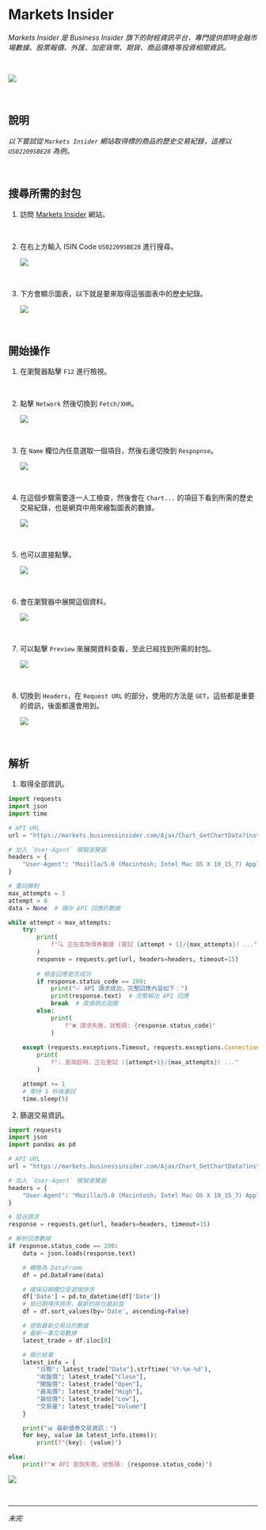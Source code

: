 # Markets Insider

_Markets Insider 是 Business Insider 旗下的財經資訊平台，專門提供即時金融市場數據、股票報價、外匯、加密貨幣、期貨、商品價格等投資相關資訊。_

<br>

![](images/img_23.png)

<br>

## 說明

_以下嘗試從 `Markets Insider` 網站取得標的商品的歷史交易紀錄，這裡以 `US02209SBE28` 為例。_

<br>

## 搜尋所需的封包

1. 訪問 [Markets Insider](https://markets.businessinsider.com/) 網站。

<br>

2. 在右上方輸入 ISIN Code `US02209SBE28` 進行搜尋。

    ![](images/img_24.png)

<br>

3. 下方會顯示圖表，以下就是要來取得這張圖表中的歷史紀錄。

    ![](images/img_25.png)

<br>

## 開始操作

1. 在瀏覽器點擊 `F12` 進行檢視。

<br>

2. 點擊 `Network` 然後切換到 `Fetch/XHR`。

    ![](images/img_26.png)

<br>

3. 在 `Name` 欄位內任意選取一個項目，然後右邊切換到 `Respopnse`。

    ![](images/img_27.png)

<br>

4. 在這個步驟需要逐一人工檢查，然後會在 `Chart...` 的項目下看到所需的歷史交易紀錄，也是網頁中用來繪製圖表的數據。

    ![](images/img_28.png)

<br>

5. 也可以直接點擊。

    ![](images/img_29.png)

<br>

6. 會在瀏覽器中展開這個資料。

    ![](images/img_30.png)

<br>

7. 可以點擊 `Preview` 來展開資料查看，至此已經找到所需的封包。

    ![](images/img_31.png)

<br>

8. 切換到 `Headers`，在 `Request URL` 的部分，使用的方法是 `GET`，這些都是重要的資訊，後面都還會用到。

    ![](images/img_32.png)

<br>

## 解析

1. 取得全部資訊。

```python
import requests
import json
import time

# API URL
url = "https://markets.businessinsider.com/Ajax/Chart_GetChartData?instrumentType=Bond&tkData=1,46441575,1330,333&from=19700201&to=20250219"

# 加入 `User-Agent` 模擬瀏覽器
headers = {
    "User-Agent": "Mozilla/5.0 (Macintosh; Intel Mac OS X 10_15_7) AppleWebKit/537.36 (KHTML, like Gecko) Chrome/120.0.0.0 Safari/537.36"
}

# 重試機制
max_attempts = 3
attempt = 0
data = None  # 儲存 API 回應的數據

while attempt < max_attempts:
    try:
        print(
            f"🔍 正在查詢債券數據 (嘗試 {attempt + 1}/{max_attempts}) ..."
        )
        response = requests.get(url, headers=headers, timeout=15)
        
        # 檢查回應是否成功
        if response.status_code == 200:
            print("✅ API 請求成功，完整回應內容如下：")
            print(response.text)  # 完整輸出 API 回應
            break  # 直接跳出迴圈
        else:
            print(
                f"❌ 請求失敗，狀態碼: {response.status_code}"
            )
    
    except (requests.exceptions.Timeout, requests.exceptions.ConnectionError) as e:
        print(
            f"⚠️ 查詢超時，正在重試 ({attempt+1}/{max_attempts}) ..."
        )

    attempt += 1
    # 等待 5 秒後重試
    time.sleep(5)
```

2. 篩選交易資訊。

```python
import requests
import json
import pandas as pd

# API URL
url = "https://markets.businessinsider.com/Ajax/Chart_GetChartData?instrumentType=Bond&tkData=1,46441575,1330,333&from=19700201&to=20250219"

# 加入 `User-Agent` 模擬瀏覽器
headers = {
    "User-Agent": "Mozilla/5.0 (Macintosh; Intel Mac OS X 10_15_7) AppleWebKit/537.36 (KHTML, like Gecko) Chrome/120.0.0.0 Safari/537.36"
}

# 發送請求
response = requests.get(url, headers=headers, timeout=15)

# 解析回應數據
if response.status_code == 200:
    data = json.loads(response.text)

    # 轉換為 DataFrame
    df = pd.DataFrame(data)

    # 確保日期欄位是遞增排序
    df['Date'] = pd.to_datetime(df['Date'])
    # 按日期降序排序，最新的排在最前面
    df = df.sort_values(by='Date', ascending=False)

    # 提取最新交易日的數據
    # 最新一筆交易數據
    latest_trade = df.iloc[0]

    # 顯示結果
    latest_info = {
        "日期": latest_trade["Date"].strftime('%Y-%m-%d'),
        "收盤價": latest_trade["Close"],
        "開盤價": latest_trade["Open"],
        "最高價": latest_trade["High"],
        "最低價": latest_trade["Low"],
        "交易量": latest_trade["Volume"]
    }

    print("📊 最新債券交易資訊：")
    for key, value in latest_info.items():
        print(f"{key}: {value}")

else:
    print(f"❌ API 查詢失敗，狀態碼: {response.status_code}")
```

![](images/img_33.png)


<br>

___


_未完_